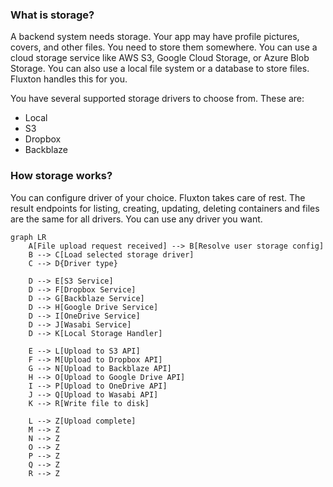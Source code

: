 ### What is storage?
A backend system needs storage. Your app may have profile pictures, covers, and other files. You need to store them somewhere. You can use a cloud storage service like AWS S3, Google Cloud Storage, or Azure Blob Storage. You can also use a local file system or a database to store files. Fluxton handles this for you.

You have several supported storage drivers to choose from. These are:

- Local
- S3
- Dropbox
- Backblaze

### How storage works?
You can configure driver of your choice. Fluxton takes care of rest. The result endpoints for listing, creating, updating, deleting containers and files are the same for all drivers. You can use any driver you want. 

```mermaid
graph LR
    A[File upload request received] --> B[Resolve user storage config]
    B --> C[Load selected storage driver]
    C --> D{Driver type}

    D --> E[S3 Service]
    D --> F[Dropbox Service]
    D --> G[Backblaze Service]
    D --> H[Google Drive Service]
    D --> I[OneDrive Service]
    D --> J[Wasabi Service]
    D --> K[Local Storage Handler]

    E --> L[Upload to S3 API]
    F --> M[Upload to Dropbox API]
    G --> N[Upload to Backblaze API]
    H --> O[Upload to Google Drive API]
    I --> P[Upload to OneDrive API]
    J --> Q[Upload to Wasabi API]
    K --> R[Write file to disk]

    L --> Z[Upload complete]
    M --> Z
    N --> Z
    O --> Z
    P --> Z
    Q --> Z
    R --> Z

```
